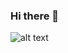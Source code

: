 ### Hi there 👋
![alt text](https://avatars1.githubusercontent.com/u/45135123?s=400&u=7a7db7e35322e31be7bdafca4e303ba02310d7b3&v=4)

<!--
**NaveenNirban/NaveenNirban** is a ✨ _special_ ✨ repository because its `README.md` (this file) appears on your GitHub profile.

Here are some ideas to get you started:

- 🔭 I’m currently working on Django, Android.
- 🌱 I’m currently learning Bootstrap, Django.
- 👯 I’m looking to collaborate on Linux technologies.
- 🤔 I’m looking for help with Django.
- 💬 Ask me about Linux.
- 📫 How to reach me: 
- 😄 Pronouns: He.
- ⚡ Fun fact: I am learning web development after android & linux.
-->
